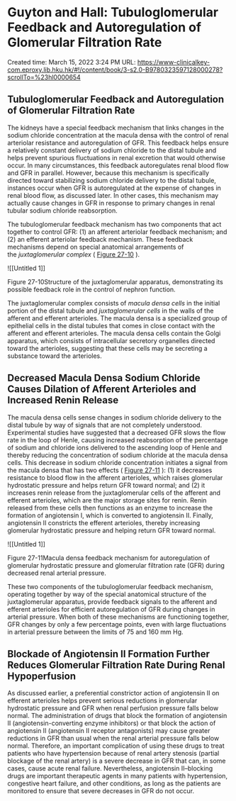 # Guyton and Hall: Tubuloglomerular Feedback and Autoregulation of Glomerular Filtration Rate

Created time: March 15, 2022 3:24 PM
URL: https://www-clinicalkey-com.eproxy.lib.hku.hk/#!/content/book/3-s2.0-B9780323597128000278?scrollTo=%23hl0000654

## Tubuloglomerular Feedback and Autoregulation of Glomerular Filtration Rate

The kidneys have a special feedback mechanism that links changes in the sodium chloride concentration at the macula densa with the control of renal arteriolar resistance and autoregulation of GFR. This feedback helps ensure a relatively constant delivery of sodium chloride to the distal tubule and helps prevent spurious fluctuations in renal excretion that would otherwise occur. In many circumstances, this feedback autoregulates renal blood flow and GFR in parallel. However, because this mechanism is specifically directed toward stabilizing sodium chloride delivery to the distal tubule, instances occur when GFR is autoregulated at the expense of changes in renal blood flow, as discussed later. In other cases, this mechanism may actually cause changes in GFR in response to primary changes in renal tubular sodium chloride reabsorption.

The tubuloglomerular feedback mechanism has two components that act together to control GFR: (1) an afferent arteriolar feedback mechanism; and (2) an efferent arteriolar feedback mechanism. These feedback mechanisms depend on special anatomical arrangements of the *juxtaglomerular complex* ( [Figure 27-10](https://www-clinicalkey-com.eproxy.lib.hku.hk/f0055) ).

![[Untitled 1]]

Figure 27-10Structure of the juxtaglomerular apparatus, demonstrating its possible feedback role in the control of nephron function.

The juxtaglomerular complex consists of *macula densa cells* in the initial portion of the distal tubule and *juxtaglomerular cells* in the walls of the afferent and efferent arterioles. The macula densa is a specialized group of epithelial cells in the distal tubules that comes in close contact with the afferent and efferent arterioles. The macula densa cells contain the Golgi apparatus, which consists of intracellular secretory organelles directed toward the arterioles, suggesting that these cells may be secreting a substance toward the arterioles.

## Decreased Macula Densa Sodium Chloride Causes Dilation of Afferent Arterioles and Increased Renin Release

The macula densa cells sense changes in sodium chloride delivery to the distal tubule by way of signals that are not completely understood. Experimental studies have suggested that a decreased GFR slows the flow rate in the loop of Henle, causing increased reabsorption of the percentage of sodium and chloride ions delivered to the ascending loop of Henle and thereby reducing the concentration of sodium chloride at the macula densa cells. This decrease in sodium chloride concentration initiates a signal from the macula densa that has two effects ( [Figure 27-11](https://www-clinicalkey-com.eproxy.lib.hku.hk/f0060) ): (1) it decreases resistance to blood flow in the afferent arterioles, which raises glomerular hydrostatic pressure and helps return GFR toward normal; and (2) it increases renin release from the juxtaglomerular cells of the afferent and efferent arterioles, which are the major storage sites for renin. Renin released from these cells then functions as an enzyme to increase the formation of angiotensin I, which is converted to angiotensin II. Finally, angiotensin II constricts the efferent arterioles, thereby increasing glomerular hydrostatic pressure and helping return GFR toward normal.

![[Untitled 1]]

Figure 27-11Macula densa feedback mechanism for autoregulation of glomerular hydrostatic pressure and glomerular filtration rate (GFR) during decreased renal arterial pressure.

These two components of the tubuloglomerular feedback mechanism, operating together by way of the special anatomical structure of the juxtaglomerular apparatus, provide feedback signals to the afferent and efferent arterioles for efficient autoregulation of GFR during changes in arterial pressure. When both of these mechanisms are functioning together, GFR changes by only a few percentage points, even with large fluctuations in arterial pressure between the limits of 75 and 160 mm Hg.

## Blockade of Angiotensin II Formation Further Reduces Glomerular Filtration Rate During Renal Hypoperfusion

As discussed earlier, a preferential constrictor action of angiotensin II on efferent arterioles helps prevent serious reductions in glomerular hydrostatic pressure and GFR when renal perfusion pressure falls below normal. The administration of drugs that block the formation of angiotensin II (angiotensin-converting enzyme inhibitors) or that block the action of angiotensin II (angiotensin II receptor antagonists) may cause greater reductions in GFR than usual when the renal arterial pressure falls below normal. Therefore, an important complication of using these drugs to treat patients who have hypertension because of renal artery stenosis (partial blockage of the renal artery) is a severe decrease in GFR that can, in some cases, cause acute renal failure. Nevertheless, angiotensin II–blocking drugs are important therapeutic agents in many patients with hypertension, congestive heart failure, and other conditions, as long as the patients are monitored to ensure that severe decreases in GFR do not occur.